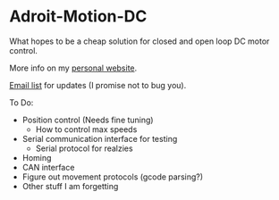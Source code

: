 # Adroit-Motion-DC

What hopes to be a cheap solution for closed and open loop DC motor control. 

More info on my [personal website](http://www.dylanthrush.com/2017/04/13/adroit-motion-dc-motor-controller-v0-1/ "Click me :3").

[Email list](https://goo.gl/forms/3taDReKKCc0vywla2 "Click this too") for updates (I promise not to bug you). 

To Do:
- Position control (Needs fine tuning)
  - How to control max speeds
- Serial communication interface for testing
  - Serial protocol for realzies
- Homing
- CAN interface
- Figure out movement protocols (gcode parsing?)
- Other stuff I am forgetting